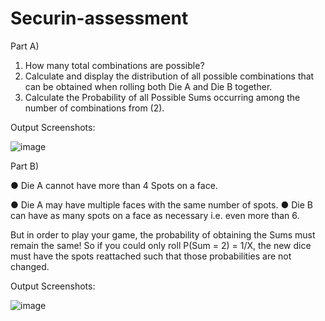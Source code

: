 # Securin-assessment

Part A)
1. How many total combinations are possible? 
2. Calculate and display the distribution of all possible combinations that can be obtained when rolling both Die A and Die B together. 
3. Calculate the Probability of all Possible Sums occurring among the number of combinations from (2).

Output Screenshots:


![image](https://github.com/saiiii17/securin-assessment/assets/87439489/133a736c-3387-4b26-a081-ae8f4149b57e)

Part B)

● Die A cannot have more than 4 Spots on a face.

● Die A may have multiple faces with the same number of spots.
● Die B can have as many spots on a face as necessary i.e. even more than 6.

But in order to play your game, the probability of obtaining the Sums must remain the
same! So if you could only roll P(Sum = 2) = 1/X, the new dice must have the spots reattached
such that those probabilities are not changed.

Output Screenshots:

![image](https://github.com/saiiii17/securin-assessment/assets/87439489/b5bc78bb-cf0f-4772-867d-1a856c8e7839)

